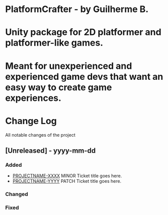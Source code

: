 # PlatformCrafter - by Guilherme B.

# Unity package for 2D platformer and platformer-like games.
# Meant for unexperienced and experienced game devs that want an easy way to create game experiences.


# Change Log
All notable changes of the project
 
## [Unreleased] - yyyy-mm-dd
 
### Added
- [PROJECTNAME-XXXX](http://tickets.projectname.com/browse/PROJECTNAME-XXXX)
  MINOR Ticket title goes here.
- [PROJECTNAME-YYYY](http://tickets.projectname.com/browse/PROJECTNAME-YYYY)
  PATCH Ticket title goes here.
 
### Changed
 
### Fixed
